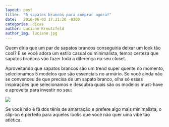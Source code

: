 ```yaml
---
layout: post
title:  "5 sapatos brancos para comprar agora!"
date:   2016-06-03 17:31:20 -0300
categories: dicas
author: Luciane Kreutzfeld
author_img: luciane.jpg
---
```

Quem diria que um par de sapatos brancos conseguiria deixar um look tão cool? E se você adora um estilo casual ou minimalista, temos certeza que sapatos brancos vão fazer toda a diferença no seu closet.

Aproveitando que sapatos brancos são um trend super quente no momento, selecionamos 5 modelos que são essenciais no armário. Se você ainda não se convenceu de que precisa de um sapato branco, olha só essas inspirações que selecionamos e descubra quais são os modelos must-have e aproveita para investir no seu:

![](http://img.modait.com.br/blogit/99dea909f3.jpg)

Se você não é fã dos tênis de amarração e prefere algo mais minimalista, o slip-on é perfeito para aqueles looks que você não quer uma vibe tão atlética.
